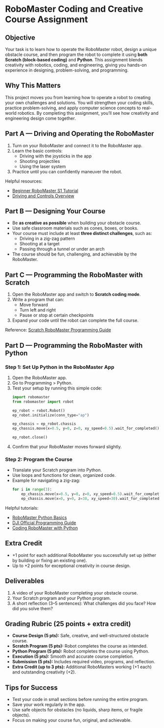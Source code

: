 # RoboMaster Coding and Creative Course Assignment

## Objective

Your task is to learn how to operate the RoboMaster robot, design a unique obstacle course, and then program the robot to complete it using **both Scratch (block-based coding)** and **Python**. This assignment blends creativity with robotics, coding, and engineering, giving you hands-on experience in designing, problem-solving, and programming.

## Why This Matters

This project moves you from learning how to operate a robot to creating your own challenges and solutions. You will strengthen your coding skills, practice problem-solving, and apply computer science concepts to real-world robotics. By completing this assignment, you’ll see how creativity and engineering design come together.

## Part A — Driving and Operating the RoboMaster

1. Turn on your RoboMaster and connect it to the RoboMaster app.
2. Learn the basic controls:
   - Driving with the joysticks in the app
   - Shooting projectiles
   - Using the laser system
3. Practice until you can confidently maneuver the robot.

Helpful resources:

- [Beginner RoboMaster S1 Tutorial](https://www.youtube.com/watch?v=UdLHT3nBP_o)
- [Driving and Controls Overview](https://www.youtube.com/watch?v=1hJdxSszHdk)

## Part B — Designing Your Course

- Be **as creative as possible** when building your obstacle course.
- Use safe classroom materials such as cones, boxes, or books.
- Your course must include at least **three distinct challenges**, such as:
  - Driving in a zig-zag pattern
  - Shooting at a target
  - Passing through a tunnel or under an arch
- The course should be fun, challenging, and achievable by the RoboMaster.

## Part C — Programming the RoboMaster with Scratch

1. Open the RoboMaster app and switch to **Scratch coding mode**.
2. Write a program that can:
   - Move forward
   - Turn left and right
   - Pause or stop at certain checkpoints
3. Expand your code until the robot can complete the full course.

Reference: [Scratch RoboMaster Programming Guide](https://www.dji.com/robomaster-s1/programming-guide)

## Part D — Programming the RoboMaster with Python

### Step 1: Set Up Python in the RoboMaster App

1. Open the RoboMaster app.
2. Go to Programming > Python.
3. Test your setup by running this simple code:
   ```python
   import robomaster
   from robomaster import robot

   ep_robot = robot.Robot()
   ep_robot.initialize(conn_type="ap")

   ep_chassis = ep_robot.chassis
   ep_chassis.move(x=0.5, y=0, z=0, xy_speed=0.5).wait_for_completed()

   ep_robot.close()
   ```
4. Confirm that your RoboMaster moves forward slightly.

### Step 2: Program the Course

- Translate your Scratch program into Python.
- Use loops and functions for clean, organized code.
- Example for navigating a zig-zag:
  ```python
  for i in range(3):
      ep_chassis.move(x=0.5, y=0, z=0, xy_speed=0.5).wait_for_completed()
      ep_chassis.move(x=0, y=0, z=30, xy_speed=30).wait_for_completed()
  ```

Helpful tutorials:

- [RoboMaster Python Basics](https://www.youtube.com/watch?v=9LFIQ76ZJQ0)
- [DJI Official Programming Guide](https://www.dji.com/robomaster-s1/programming-guide)
- [Coding RoboMaster with Python](https://www.youtube.com/watch?v=a5sC6ssuzfo)

## Extra Credit

- +1 point for each additional RoboMaster you successfully set up (either by building or fixing an existing one).
- Up to +2 points for exceptional creativity in course design.

## Deliverables

1. A video of your RoboMaster completing your obstacle course.
2. Your Scratch program and your Python program.
3. A short reflection (3–5 sentences): What challenges did you face? How did you solve them?

## Grading Rubric (25 points + extra credit)

- **Course Design (5 pts):** Safe, creative, and well-structured obstacle course.
- **Scratch Program (5 pts):** Robot completes the course as intended.
- **Python Program (5 pts):** Robot completes the course using Python.
- **Execution (5 pts):** Smooth and accurate course completion.
- **Submission (5 pts):** Includes required video, programs, and reflection.
- **Extra Credit (up to 3 pts):** Additional RoboMasters working (+1 each) and outstanding creativity (+2).

## Tips for Success

- Test your code in small sections before running the entire program.
- Save your work regularly in the app.
- Use safe objects for obstacles (no liquids, sharp items, or fragile objects).
- Focus on making your course fun, original, and achievable.

